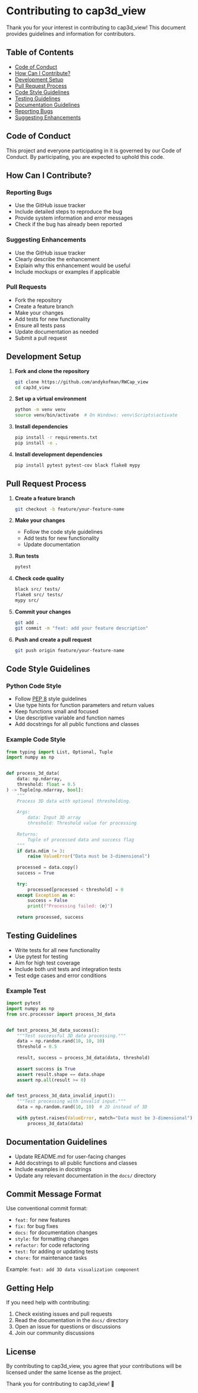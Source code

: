 # Contributing to cap3d_view

Thank you for your interest in contributing to cap3d_view! This document provides guidelines and information for contributors.

## Table of Contents

- [Code of Conduct](#code-of-conduct)
- [How Can I Contribute?](#how-can-i-contribute)
- [Development Setup](#development-setup)
- [Pull Request Process](#pull-request-process)
- [Code Style Guidelines](#code-style-guidelines)
- [Testing Guidelines](#testing-guidelines)
- [Documentation Guidelines](#documentation-guidelines)
- [Reporting Bugs](#reporting-bugs)
- [Suggesting Enhancements](#suggesting-enhancements)

## Code of Conduct

This project and everyone participating in it is governed by our Code of Conduct. By participating, you are expected to uphold this code.

## How Can I Contribute?

### Reporting Bugs

- Use the GitHub issue tracker
- Include detailed steps to reproduce the bug
- Provide system information and error messages
- Check if the bug has already been reported

### Suggesting Enhancements

- Use the GitHub issue tracker
- Clearly describe the enhancement
- Explain why this enhancement would be useful
- Include mockups or examples if applicable

### Pull Requests

- Fork the repository
- Create a feature branch
- Make your changes
- Add tests for new functionality
- Ensure all tests pass
- Update documentation as needed
- Submit a pull request

## Development Setup

1. **Fork and clone the repository**

   ```bash
   git clone https://github.com/andykofman/RWCap_view
   cd cap3d_view
   ```
2. **Set up a virtual environment**

   ```bash
   python -m venv venv
   source venv/bin/activate  # On Windows: venv\Scripts\activate
   ```
3. **Install dependencies**

   ```bash
   pip install -r requirements.txt
   pip install -e .
   ```
4. **Install development dependencies**

   ```bash
   pip install pytest pytest-cov black flake8 mypy
   ```

## Pull Request Process

1. **Create a feature branch**

   ```bash
   git checkout -b feature/your-feature-name
   ```
2. **Make your changes**

   - Follow the code style guidelines
   - Add tests for new functionality
   - Update documentation
3. **Run tests**

   ```bash
   pytest
   ```
4. **Check code quality**

   ```bash
   black src/ tests/
   flake8 src/ tests/
   mypy src/
   ```
5. **Commit your changes**

   ```bash
   git add .
   git commit -m "feat: add your feature description"
   ```
6. **Push and create a pull request**

   ```bash
   git push origin feature/your-feature-name
   ```

## Code Style Guidelines

### Python Code Style

- Follow [PEP 8](https://www.python.org/dev/peps/pep-0008/) style guidelines
- Use type hints for function parameters and return values
- Keep functions small and focused
- Use descriptive variable and function names
- Add docstrings for all public functions and classes

### Example Code Style

```python
from typing import List, Optional, Tuple
import numpy as np


def process_3d_data(
    data: np.ndarray, 
    threshold: float = 0.5
) -> Tuple[np.ndarray, bool]:
    """
    Process 3D data with optional thresholding.
  
    Args:
        data: Input 3D array
        threshold: Threshold value for processing
      
    Returns:
        Tuple of processed data and success flag
    """
    if data.ndim != 3:
        raise ValueError("Data must be 3-dimensional")
  
    processed = data.copy()
    success = True
  
    try:
        processed[processed < threshold] = 0
    except Exception as e:
        success = False
        print(f"Processing failed: {e}")
  
    return processed, success
```

## Testing Guidelines

- Write tests for all new functionality
- Use pytest for testing
- Aim for high test coverage
- Include both unit tests and integration tests
- Test edge cases and error conditions

### Example Test

```python
import pytest
import numpy as np
from src.processor import process_3d_data


def test_process_3d_data_success():
    """Test successful 3D data processing."""
    data = np.random.rand(10, 10, 10)
    threshold = 0.5
  
    result, success = process_3d_data(data, threshold)
  
    assert success is True
    assert result.shape == data.shape
    assert np.all(result >= 0)


def test_process_3d_data_invalid_input():
    """Test processing with invalid input."""
    data = np.random.rand(10, 10)  # 2D instead of 3D
  
    with pytest.raises(ValueError, match="Data must be 3-dimensional"):
        process_3d_data(data)
```

## Documentation Guidelines

- Update README.md for user-facing changes
- Add docstrings to all public functions and classes
- Include examples in docstrings
- Update any relevant documentation in the `docs/` directory

## Commit Message Format

Use conventional commit format:

- `feat:` for new features
- `fix:` for bug fixes
- `docs:` for documentation changes
- `style:` for formatting changes
- `refactor:` for code refactoring
- `test:` for adding or updating tests
- `chore:` for maintenance tasks

Example: `feat: add 3D data visualization component`

## Getting Help

If you need help with contributing:

1. Check existing issues and pull requests
2. Read the documentation in the `docs/` directory
3. Open an issue for questions or discussions
4. Join our community discussions

## License

By contributing to cap3d_view, you agree that your contributions will be licensed under the same license as the project.

Thank you for contributing to cap3d_view! 🚀

